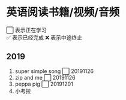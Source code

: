 # 英语阅读书籍/视频/音频
:white_large_square: 表示正在学习   
:white_check_mark: 表示已经完成
:x: 表示中途终止
## 2019
1. super simple song :white_large_square: 20191126
2. zip and me :white_large_square: 20191126
3. peppa pig  :white_large_square: 20191201
4. 小考拉
